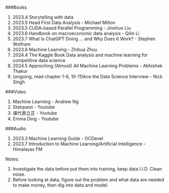 ###Books
1. 2023.4 Storytelling with data
2. 2023.5 Head First Data Analysis - Michael Milton  
3. 2023.5 CUDA-based Parallel Programming - Jinshuo Liu  
4. 2023.6 Handbook on macroeconomic data analysis - Qilin Li  
5. 2023.7 What Is ChatGPT Doing … and Why Does It Work? - Stephen Wolfram  
6. 2023.8 Machine Learning - Zhihua Zhou
7. 2024.4 The Kaggle Book Data analysis and machine learning for competitive data science
8. 2024.5 Approching (Almost) All Machine Learning Problems - Abhishek Thakur 
9. (ongoing, read chapter 1-6, 10-11)Ace the Data Science Interview - Nick Singh

###Video
1. Machine Learning - Andrew Ng  
2. Statquest - Youtube
3. 课代表立正 - Youtube
4. Emma Ding - Youtube   

###Audio
1. 2023.3 Machine Learning Guide - OCDevel  
2. 2023.7 Introduction to Machine Learning/Artificial Intelligence - Himalayas FM  


Notes:
1. Investigate the data before put them into training, keep data I.I.D. Clean noise.
2. Before looking at data, figure out the problem and what data are needed to make money, then dig into data and model.
